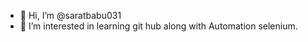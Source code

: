 - 👋 Hi, I’m @saratbabu031
- 👀 I’m interested in  learning git hub along with Automation selenium.


<!---
saratbabu031/saratbabu031 is a ✨ special ✨ repository because its `README.md` (this file) appears on your GitHub profile.
You can click the Preview link to take a look at your changes.
--->

